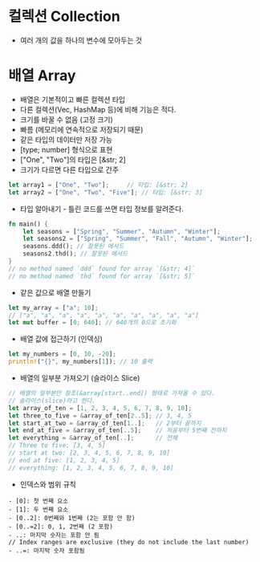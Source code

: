 # 컬렉션 Collection
- 여러 개의 값을 하나의 변수에 모아두는 것
# 배열 Array
- 배열은 기본적이고 빠른 컬렉션 타입
- 다른 컬렉션(Vec, HashMap 등)에 비해 기능은 적다.
- 크기를 바꿀 수 없음 (고정 크기)
- 빠름 (메모리에 연속적으로 저장되기 때문)
- 같은 타입의 데이터만 저장 가능
- [type; number] 형식으로 표현
- ["One", "Two"]의 타입은 [&str; 2]
- 크기가 다르면 다른 타입으로 간주
```rust
let array1 = ["One", "Two"];     // 타입: [&str; 2]
let array2 = ["One", "Two", "Five"]; // 타입: [&str; 3]
```
- 타입 알아내기 - 틀린 코드를 쓰면 타입 정보를 알려준다.
```rust
fn main() {
    let seasons = ["Spring", "Summer", "Autumn", "Winter"];
    let seasons2 = ["Spring", "Summer", "Fall", "Autumn", "Winter"];
    seasons.ddd(); // 잘못된 메서드
    seasons2.thd(); // 잘못된 메서드
}
// no method named `ddd` found for array `[&str; 4]`
// no method named `thd` found for array `[&str; 5]`
```
- 같은 값으로 배열 만들기
```rust
let my_array = ["a"; 10];
// ["a", "a", "a", "a", "a", "a", "a", "a", "a", "a"]
let mut buffer = [0; 640]; // 640개의 0으로 초기화
```
- 배열 값에 접근하기 (인덱싱)
```rust
let my_numbers = [0, 10, -20];
println!("{}", my_numbers[1]); // 10 출력
```
- 배열의 일부분 가져오기 (슬라이스 Slice)
```rust
// 배열의 일부분만 참조(&array[start..end]) 형태로 가져올 수 있다.
// 슬라이스(slice)라고 한다.
let array_of_ten = [1, 2, 3, 4, 5, 6, 7, 8, 9, 10];
let three_to_five = &array_of_ten[2..5]; // 3, 4, 5
let start_at_two = &array_of_ten[1..];   // 2부터 끝까지
let end_at_five = &array_of_ten[..5];    // 처음부터 5번째 전까지
let everything = &array_of_ten[..];      // 전체
// Three to five: [3, 4, 5]
// start at two: [2, 3, 4, 5, 6, 7, 8, 9, 10]
// end at five: [1, 2, 3, 4, 5]
// everything: [1, 2, 3, 4, 5, 6, 7, 8, 9, 10]
```
- 인덱스와 범위 규칙
```
- [0]: 첫 번째 요소
- [1]: 두 번째 요소
- [0..2]: 0번째와 1번째 (2는 포함 안 함)
- [0..=2]: 0, 1, 2번째 (2 포함)
- ..: 마지막 숫자는 포함 안 됨
// Index ranges are exclusive (they do not include the last number)
- ..=: 마지막 숫자 포함됨
```